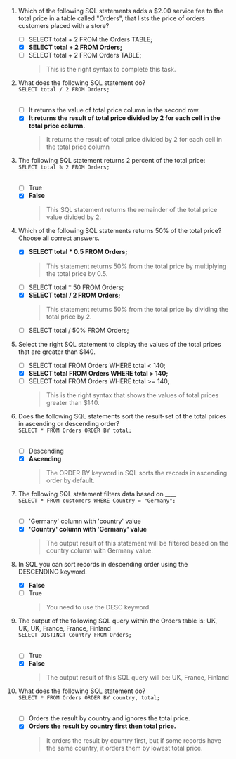 1. Which of the following SQL statements adds a $2.00 service fee to the total price in a table called "Orders", that lists the price of orders customers placed with a store?
    - [ ] SELECT total + 2 FROM the Orders TABLE;
    - [x] **SELECT total + 2 FROM Orders;**
    - [ ] SELECT total + 2 FROM Orders TABLE;
        > This is the right syntax to complete this task.

2. What does the following SQL statement do?
<br/>`SELECT total / 2 FROM Orders;`<br/><br/>

    - [ ] It returns the value of total price column in the second row.
    - [x] **It returns the result of total price divided by 2 for each cell in the total price column.**
        > It returns the result of total price divided by 2 for each cell in the total price column

3. The following SQL statement returns 2 percent of the total price:
<br/>`SELECT total % 2 FROM Orders;`<br/><br/>
    - [ ] True
    - [x] **False**
        > This SQL statement returns the remainder of the total price value divided by 2.

4. Which of the following SQL statements returns 50% of the total price? Choose all correct answers.
    - [x] **SELECT total * 0.5 FROM Orders;**
        > This statement returns 50% from the total price by multiplying the total price by 0.5.
    - [ ] SELECT total * 50 FROM Orders;
    - [x] **SELECT total / 2 FROM Orders;**
        > This statement returns 50% from the total price by dividing the total price by 2.
    - [ ] SELECT total / 50% FROM Orders;

5. Select the right SQL statement to display the values of the total prices that are greater than $140.

    - [ ] SELECT total FROM Orders WHERE total < 140;
    - [x] **SELECT total FROM Orders WHERE total > 140;**
    - [ ] SELECT total FROM Orders WHERE total >= 140;
        > This is the right syntax that shows the values of total prices greater than $140.

6. Does the following SQL statements sort the result-set of the total prices in ascending or descending order?
<br/>`SELECT * FROM Orders ORDER BY total;`<br/><br/>
    - [ ] Descending
    - [x] **Ascending**
        > The ORDER BY keyword in SQL sorts the records in ascending order by default.

7. The following SQL statement filters data based on ____
<br/>`SELECT * FROM customers WHERE Country = "Germany";`<br/><br/>
    - [ ] 'Germany' column with 'country' value
    - [x] **'Country' column with 'Germany' value**
        > The output result of this statement will be filtered based on the country column with Germany value.

8. In SQL you can sort records in descending order using the DESCENDING keyword.
    - [x] **False**
    - [ ] True
        > You need to use the DESC keyword.

9. The output of the following SQL query within the Orders table is: UK, UK, UK, France, France, Finland
<br/>`SELECT DISTINCT Country FROM Orders;`<br/><br/>
    - [ ] True
    - [x] **False**
        > The output result of this SQL query will be: UK, France, Finland

10. What does the following SQL statement do? 
<br/>`SELECT * FROM Orders ORDER BY country, total;`<br/><br/>
    - [ ] Orders the result by country and ignores the total price.
    - [x] **Orders the result by country first then total price.**
        > It orders the result by country first, but if some records have the same country, it orders them by lowest total price.
